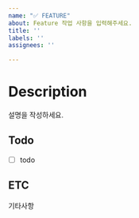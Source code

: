 ```yaml
---
name: "✅ FEATURE"
about: Feature 작업 사항을 입력해주세요.
title: ''
labels: ''
assignees: ''

---
```


# Description
설명을 작성하세요.


## Todo
- [ ]  todo


## ETC
기타사항
